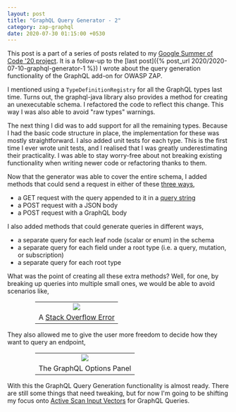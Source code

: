 ```yaml
---
layout: post
title: "GraphQL Query Generator - 2"
category: zap-graphql
date: 2020-07-30 01:15:00 +0530
---
```


This post is a part of a series of posts related to my [Google Summer of Code '20 project](/projects/zap-graphql/). It is a follow-up to the [last post]({% post_url 2020/2020-07-10-graphql-generator-1 %}) I wrote about the query generation functionality of the GraphQL add-on for OWASP ZAP.

I mentioned using a `TypeDefinitionRegistry` for all the GraphQL types last time. Turns out, the graphql-java library also provides a method for creating an unexecutable schema. I refactored the code to reflect this change. This way I was also able to avoid "raw types" warnings.

The next thing I did was to add support for all the remaining types. Because I had the basic code structure in place, the implementation for these was mostly straightforward. I also added unit tests for each type. This is the first time I ever wrote unit tests, and I realised that I was greatly underestimating their practicality. I was able to stay worry-free about not breaking existing functionality when writing newer code or refactoring thanks to them.

Now that the generator was able to cover the entire schema, I added methods that could send a request in either of these [three ways](https://graphql.org/learn/serving-over-http/),
- a GET request with the query appended to it in a [query string](https://en.wikipedia.org/wiki/Query_string)
- a POST request with a JSON body
- a POST request with a GraphQL body

I also added methods that could generate queries in different ways,
- a separate query for each leaf node (scalar or enum) in the schema
- a separate query for each field under a root type (i.e. a query, mutation, or subscription)
- a separate query for each root type

What was the point of creating all these extra methods? Well, for one, by breaking up queries into multiple small ones, we would be able to avoid scenarios like,

<center>
<table style="table-layout: auto; width: 75%;">
<tbody>
<tr><td align="center">
<img src="/assets/images/graphql-generator-stack-overflow.png">
</td></tr>
<tr><td align="center">
A <a href="https://stackoverflow.com/questions/214741/what-is-a-stackoverflowerror">Stack Overflow Error</a>
</td></tr>
</tbody>
</table>
</center>

They also allowed me to give the user more freedom to decide how they want to query an endpoint,

<center>
<table style="table-layout: auto; width: 75%;">
<tbody>
<tr><td align="center">
<img src="/assets/images/graphql-generator-options-panel.png">
</td></tr>
<tr><td align="center">
The GraphQL Options Panel
</td></tr>
</tbody>
</table>
</center>

With this the GraphQL Query Generation functionality is almost ready. There are still some things that need tweaking, but for now I'm going to be shifting my focus onto [Active Scan Input Vectors](https://www.zaproxy.org/docs/desktop/ui/dialogs/options/ascaninput/) for GraphQL Queries.
